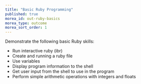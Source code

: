 ```yaml
---
title: "Basic Ruby Programming"
published: true
morea_id: out-ruby-basics
morea_type: outcome
morea_sort_order: 1
---
```


Demonstrate the following basic Ruby skills:

- Run interactive ruby (ibr)
- Create and running a ruby file
- Use variables
- Display program information to the shell
- Get user input from the shell to use in the program
- Perform simple arithmetic operations with integers and floats

